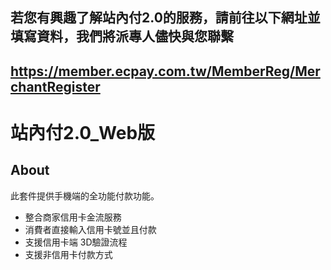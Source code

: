 ## 若您有興趣了解站內付2.0的服務，請前往以下網址並填寫資料，我們將派專人儘快與您聯繫
## https://member.ecpay.com.tw/MemberReg/MerchantRegister

# 站內付2.0_Web版

## About

此套件提供手機端的全功能付款功能。

- 整合商家信用卡金流服務
- 消費者直接輸入信用卡號並且付款
- 支援信用卡端 3D驗證流程
- 支援非信用卡付款方式
